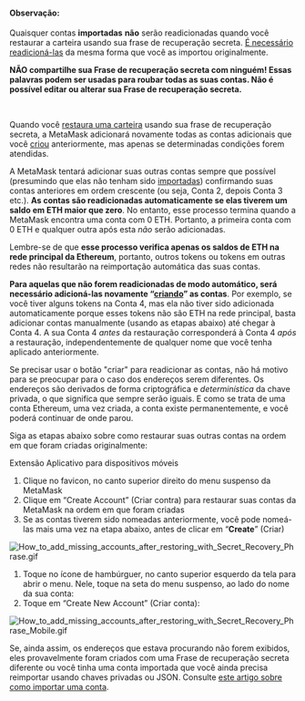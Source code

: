 
#### Observação:


Quaisquer contas **importadas** **não** serão readicionadas quando você restaurar a carteira usando sua frase de recuperação secreta. [É necessário readicioná-las](https://support.metamask.io/hc/en-us/articles/360015489331) da mesma forma que você as importou originalmente.



**NÃO compartilhe sua Frase de recuperação secreta com ninguém! Essas palavras podem ser usadas para roubar todas as suas contas. Não é possível editar ou alterar sua Frase de recuperação secreta.**


 


Quando você [restaura uma carteira](https://support.metamask.io/hc/en-us/articles/360015289612-How-to-restore-your-MetaMask-account-from-Seed-Phrase-Secret-Recovery-Phrase) usando sua frase de recuperação secreta, a MetaMask adicionará novamente todas as contas adicionais que você [criou](https://support.metamask.io/hc/en-us/articles/360015289452) anteriormente, mas apenas se determinadas condições forem atendidas.


A MetaMask tentará adicionar suas outras contas sempre que possível (presumindo que elas não tenham sido [importadas](https://support.metamask.io/hc/en-us/articles/360015289932)) confirmando suas contas anteriores em ordem crescente (ou seja, Conta 2, depois Conta 3 etc.). **As contas são readicionadas automaticamente se elas tiverem um saldo em ETH maior que zero**. No entanto, esse processo termina quando a MetaMask encontra uma conta com 0 ETH. Portanto, a primeira conta com 0 ETH e qualquer outra após esta *não* serão adicionadas.


Lembre-se de que **esse processo verifica apenas os saldos de ETH na rede principal da Ethereum**, portanto, outros tokens ou tokens em outras redes não resultarão na reimportação automática das suas contas.


**Para aquelas que não forem readicionadas de modo automático, será necessário adicioná-las novamente “[criando](https://support.metamask.io/hc/en-us/articles/360015289452)” as contas**. Por exemplo, se você tiver alguns tokens na Conta 4, mas ela não tiver sido adicionada automaticamente porque esses tokens não são ETH na rede principal, basta adicionar contas manualmente (usando as etapas abaixo) até chegar à Conta 4. A sua Conta 4 *antes* da restauração corresponderá à Conta 4 *após* a restauração, independentemente de qualquer nome que você tenha aplicado anteriormente.


Se precisar usar o botão "criar" para readicionar as contas, não há motivo para se preocupar para o caso dos endereços serem diferentes. Os endereços são derivados de forma criptográfica e *determinística* da chave privada, o que significa que sempre serão iguais. E como se trata de uma conta Ethereum, uma vez criada, a conta existe permanentemente, e você poderá continuar de onde parou. 


Siga as etapas abaixo sobre como restaurar suas outras contas na ordem em que foram criadas originalmente:




Extensão Aplicativo para dispositivos móveis


1. Clique no favicon, no canto superior direito do menu suspenso da MetaMask
2. Clique em “Create Account” (Criar contra) para restaurar suas contas da MetaMask na ordem em que foram criadas
3. Se as contas tiverem sido nomeadas anteriormente, você pode nomeá-las mais uma vez na etapa abaixo, antes de clicar em “**Create**” (Criar)


![How_to_add_missing_accounts_after_restoring_with_Secret_Recovery_Phrase.gif](https://support.metamask.io/hc/article_attachments/9026739981083/How_to_add_missing_accounts_after_restoring_with_Secret_Recovery_Phrase.gif)




1. Toque no ícone de hambúrguer, no canto superior esquerdo da tela para abrir o menu. Nele, toque na seta do menu suspenso, ao lado do nome da sua conta:
2. Toque em “Create New Account” (Criar conta):


![How_to_add_missing_accounts_after_restoring_with_Secret_Recovery_Phrase_Mobile.gif](https://support.metamask.io/hc/article_attachments/9027058464027/How_to_add_missing_accounts_after_restoring_with_Secret_Recovery_Phrase_Mobile.gif)




Se, ainda assim, os endereços que estava procurando não forem exibidos, eles provavelmente foram criados com uma Frase de recuperação secreta diferente ou você tinha uma conta importada que você ainda precisa reimportar usando chaves privadas ou JSON. Consulte [este artigo sobre como importar uma conta](https://support.metamask.io/hc/en-us/articles/360015489331-Importing-an-Account). 

